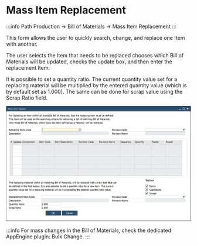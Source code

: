 # Mass Item Replacement

:::info Path
Production → Bill of Materials → Mass Item Replacement
:::

This form allows the user to quickly search, change, and replace one Item with another.

The user selects the Item that needs to be replaced chooses which Bill of Materials will be updated, checks the update box, and then enter the replacement Item.

It is possible to set a quantity ratio. The current quantity value set for a replacing material will be multiplied by the entered quantity value (which is by default set as 1.000). The same can be done for scrap value using the Scrap Ratio field.

![Mass Item Replace](./media/mass-item-replace.webp)

:::info
For mass changes in the Bill of Materials, check the dedicated AppEngine plugin: Bulk Change.
:::
